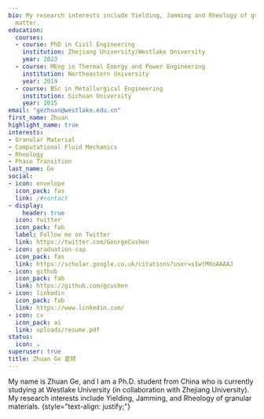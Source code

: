 ```yaml
---
bio: My research interests include Yielding, Jamming and Rheology of granular materials.
  matter.
education:
  courses:
  - course: PhD in Civil Engineering
    institution: Zhejiang University/Westlake University
    year: 2023
  - course: MEng in Thermal Energy and Power Engineering
    institution: Northeastern University
    year: 2019
  - course: BSc in Metallurgical Engineering
    institution: Sichuan University
    year: 2015
email: "gezhuan@westlake.edu.cn"
first_name: Zhuan
highlight_name: true
interests:
- Granular Material
- Computational Fluid Mechanics
- Rheology
- Phase Transition
last_name: Ge
social:
- icon: envelope
  icon_pack: fas
  link: /#contact
- display:
    header: true
  icon: twitter
  icon_pack: fab
  label: Follow me on Twitter
  link: https://twitter.com/GeorgeCushen
- icon: graduation-cap
  icon_pack: fas
  link: https://scholar.google.co.uk/citations?user=sIwtMXoAAAAJ
- icon: github
  icon_pack: fab
  link: https://github.com/gcushen
- icon: linkedin
  icon_pack: fab
  link: https://www.linkedin.com/
- icon: cv
  icon_pack: ai
  link: uploads/resume.pdf
status:
  icon: ☕️
superuser: true
title: Zhuan Ge 葛转
---
```


My name is Zhuan Ge, and I am a Ph.D. student from China who is currently studying at Westlake University (in collaboration with Zhejiang University). My research interests include Yielding, Jamming, and Rheology of granular materials.
{style="text-align: justify;"}
